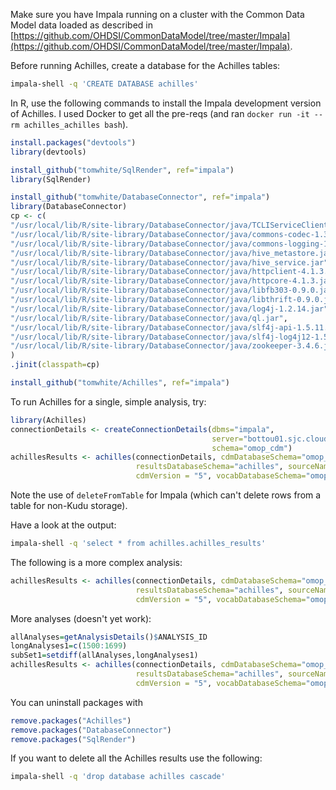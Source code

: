 Make sure you have Impala running on a cluster with the Common Data Model data loaded
as described in [https://github.com/OHDSI/CommonDataModel/tree/master/Impala](https://github.com/OHDSI/CommonDataModel/tree/master/Impala).

Before running Achilles, create a database for the Achilles tables:

```bash
impala-shell -q 'CREATE DATABASE achilles'
```

In R, use the following commands to install the Impala development version of Achilles. I used Docker to get all the pre-reqs (and ran `docker run -it --rm achilles_achilles bash`).

```r
install.packages("devtools")
library(devtools)

install_github("tomwhite/SqlRender", ref="impala")
library(SqlRender)

install_github("tomwhite/DatabaseConnector", ref="impala")
library(DatabaseConnector)
cp <- c( 
"/usr/local/lib/R/site-library/DatabaseConnector/java/TCLIServiceClient.jar",
"/usr/local/lib/R/site-library/DatabaseConnector/java/commons-codec-1.3.jar",
"/usr/local/lib/R/site-library/DatabaseConnector/java/commons-logging-1.1.1.jar",
"/usr/local/lib/R/site-library/DatabaseConnector/java/hive_metastore.jar",
"/usr/local/lib/R/site-library/DatabaseConnector/java/hive_service.jar",
"/usr/local/lib/R/site-library/DatabaseConnector/java/httpclient-4.1.3.jar",
"/usr/local/lib/R/site-library/DatabaseConnector/java/httpcore-4.1.3.jar",
"/usr/local/lib/R/site-library/DatabaseConnector/java/libfb303-0.9.0.jar",
"/usr/local/lib/R/site-library/DatabaseConnector/java/libthrift-0.9.0.jar",
"/usr/local/lib/R/site-library/DatabaseConnector/java/log4j-1.2.14.jar",
"/usr/local/lib/R/site-library/DatabaseConnector/java/ql.jar",
"/usr/local/lib/R/site-library/DatabaseConnector/java/slf4j-api-1.5.11.jar",
"/usr/local/lib/R/site-library/DatabaseConnector/java/slf4j-log4j12-1.5.11.jar",
"/usr/local/lib/R/site-library/DatabaseConnector/java/zookeeper-3.4.6.jar"
)
.jinit(classpath=cp)

install_github("tomwhite/Achilles", ref="impala") 
```

To run Achilles for a single, simple analysis, try:

```r
library(Achilles)
connectionDetails <- createConnectionDetails(dbms="impala", 
                                             server="bottou01.sjc.cloudera.com",
                                             schema="omop_cdm")
achillesResults <- achilles(connectionDetails, cdmDatabaseSchema="omop_cdm",
                            resultsDatabaseSchema="achilles", sourceName="Impala trial", deleteFromTable = FALSE, runHeel = FALSE,
                            cdmVersion = "5", vocabDatabaseSchema="omop_cdm", analysisIds = c(1))
```

Note the use of `deleteFromTable` for Impala (which can't delete rows from a table for non-Kudu storage).

Have a look at the output:

```bash
impala-shell -q 'select * from achilles.achilles_results'
```

The following is a more complex analysis:

```r
achillesResults <- achilles(connectionDetails, cdmDatabaseSchema="omop_cdm",
                            resultsDatabaseSchema="achilles", sourceName="Impala trial", deleteFromTable = FALSE, runHeel = FALSE,
                            cdmVersion = "5", vocabDatabaseSchema="omop_cdm", analysisIds = c(105))
```

More analyses (doesn't yet work):

```r
allAnalyses=getAnalysisDetails()$ANALYSIS_ID
longAnalyses1=c(1500:1699)
subSet1=setdiff(allAnalyses,longAnalyses1)
achillesResults <- achilles(connectionDetails, cdmDatabaseSchema="omop_cdm",
                            resultsDatabaseSchema="achilles", sourceName="Impala trial", deleteFromTable = FALSE, runHeel = FALSE,
                            cdmVersion = "5", vocabDatabaseSchema="omop_cdm", analysisIds = subSet1)
```

You can uninstall packages with 
```r
remove.packages("Achilles")
remove.packages("DatabaseConnector")
remove.packages("SqlRender")
```

If you want to delete all the Achilles results use the following:

```bash
impala-shell -q 'drop database achilles cascade'
```